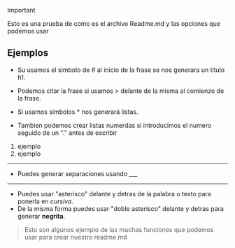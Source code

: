 > [!IMPORTANT]
> Esto es una prueba de como es el archivo Readme.md y las opciones que podemos usar

## Ejemplos

* Su usamos el simbolo de # al inicio de la frase se nos generara un titulo h1.

* Podemos citar la frase si usamos > delante de la misma al comienzo de la frase.

* Si usamos simbolos * nos generará listas.

* Tambien podemos crear listas numerdas si introducimos el numero seguido de un "." antes de escribir 
1. ejemplo 
2. ejemplo

---

* Puedes generar separaciones usando ___

---

* Puedes usar "asterisco" delante y detras de la palabra o texto para ponerla en *cursiva*.
* De la misma forma puedes usar "doble asterisco" delante y detras para generar **negrita**.

> Esto son algunos ejemplo de las muchas funciones que podemos usar para crear nuestro readme.md
